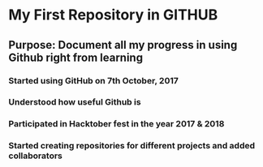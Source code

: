 # My First Repository in GITHUB

## Purpose: Document all my progress in using Github right from learning

### Started using GitHub on 7th October, 2017

### Understood how useful Github is

### Participated in Hacktober fest in the year 2017 & 2018

### Started creating repositories for different projects and added collaborators

